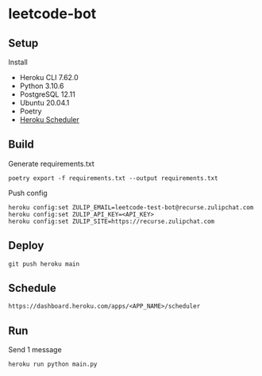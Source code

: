 # leetcode-bot

## Setup

Install
* Heroku CLI 7.62.0
* Python 3.10.6
* PostgreSQL 12.11
* Ubuntu 20.04.1
* Poetry
* [Heroku Scheduler](https://devcenter.heroku.com/articles/scheduler#dyno-hour-costs)

## Build
Generate requirements.txt
```
poetry export -f requirements.txt --output requirements.txt
```

Push config
```
heroku config:set ZULIP_EMAIL=leetcode-test-bot@recurse.zulipchat.com
heroku config:set ZULIP_API_KEY=<API_KEY>
heroku config:set ZULIP_SITE=https://recurse.zulipchat.com
```

## Deploy
```
git push heroku main
```

## Schedule
```
https://dashboard.heroku.com/apps/<APP_NAME>/scheduler
```

## Run
Send 1 message
```
heroku run python main.py
```